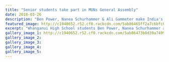 ```yaml
---
title: "Senior students take part in MUNs General Assembly"
date: 2018-03-26
description: "Ben Power, Nanea Schurhammer & Ali Gammeter make India's case at the Model UN..."
featured_image: http://c1940652.r52.cf0.rackcdn.com/5ab86465ff2a7c6bfc000f7d/Power,-Schurhammer--Gammeter.jpg
excerpt: "Whanganui High School students Ben Power, Nanea Schurhammer and Ali Gammeter make India's case at the Model UN General Assembly."
gallery_image_1: http://c1940652.r52.cf0.rackcdn.com/5ab86473b8d39a7499000faa/Collinson,-Colaabarala--Verhaaren.jpg
gallery_image_2: 
gallery_image_3: 
gallery_image_4: 
gallery_image_5: 
---
```


